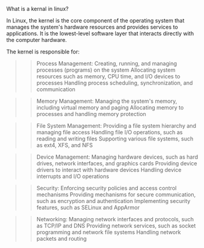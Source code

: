 What is a kernal in linux?

In Linux, the kernel is the core component of the operating system that manages the system's hardware resources and provides services to applications. It is the lowest-level software layer that interacts directly with the computer hardware.

The kernel is responsible for:

>> Process Management:
Creating, running, and managing processes (programs) on the system
Allocating system resources such as memory, CPU time, and I/O devices to processes
Handling process scheduling, synchronization, and communication

>>Memory Management:
Managing the system's memory, including virtual memory and paging
Allocating memory to processes and handling memory protection

>>File System Management:
Providing a file system hierarchy and managing file access
Handling file I/O operations, such as reading and writing files
Supporting various file systems, such as ext4, XFS, and NFS

>>Device Management:
Managing hardware devices, such as hard drives, network interfaces, and graphics cards
Providing device drivers to interact with hardware devices
Handling device interrupts and I/O operations

>>Security:
Enforcing security policies and access control mechanisms
Providing mechanisms for secure communication, such as encryption and authentication
Implementing security features, such as SELinux and AppArmor

>>Networking:
Managing network interfaces and protocols, such as TCP/IP and DNS
Providing network services, such as socket programming and network file systems
Handling network packets and routing